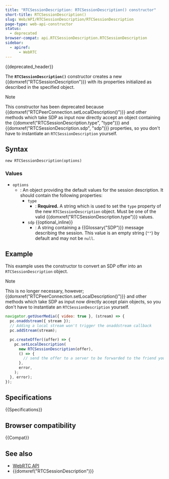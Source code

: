 ```yaml
---
title: "RTCSessionDescription: RTCSessionDescription() constructor"
short-title: RTCSessionDescription()
slug: Web/API/RTCSessionDescription/RTCSessionDescription
page-type: web-api-constructor
status:
  - deprecated
browser-compat: api.RTCSessionDescription.RTCSessionDescription
sidebar:
  - apiref:
      - WebRTC
---
```


{{deprecated_header}}

The **`RTCSessionDescription()`** constructor creates a new
{{domxref("RTCSessionDescription")}} with its properties initialized as described in the
specified object.

> [!NOTE]
> This constructor has been deprecated because
> {{domxref("RTCPeerConnection.setLocalDescription()")}} and other methods which take
> SDP as input now directly accept an object containing the {{domxref("RTCSessionDescription.type", "type")}} and {{domxref("RTCSessionDescription.sdp", "sdp")}} properties, so you don't have to instantiate an
> `RTCSessionDescription` yourself.

## Syntax

```js-nolint
new RTCSessionDescription(options)
```

### Values

- `options`
  - : An object providing the default values for the session description. It should contain the following properties:
    - `type`
      - : **Required.** A string which is used to set the `type` property of the new `RTCSessionDescription` object. Must be one of the valid {{domxref("RTCSessionDescription.type")}} values.
    - `sdp` {{optional_inline}}
      - : A string containing a {{Glossary("SDP")}} message describing the session. This value is an empty string (`""`) by default and may not be `null`.

## Example

This example uses the constructor to convert an SDP offer into an
`RTCSessionDescription` object.

> [!NOTE]
> This is no longer necessary, however;
> {{domxref("RTCPeerConnection.setLocalDescription()")}} and other methods which take
> SDP as input now directly accept plain objects, so you don't have to instantiate an
> `RTCSessionDescription` yourself.

```js
navigator.getUserMedia({ video: true }, (stream) => {
  pc.onaddstream({ stream });
  // Adding a local stream won't trigger the onaddstream callback
  pc.addStream(stream);

  pc.createOffer((offer) => {
    pc.setLocalDescription(
      new RTCSessionDescription(offer),
      () => {
        // send the offer to a server to be forwarded to the friend you're calling.
      },
      error,
    );
  }, error);
});
```

## Specifications

{{Specifications}}

## Browser compatibility

{{Compat}}

## See also

- [WebRTC API](/en-US/docs/Web/API/WebRTC_API)
- {{domxref("RTCSessionDescription")}}
